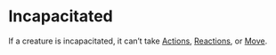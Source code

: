 # Incapacitated
If a creature is incapacitated, it can’t take [Actions](../Game%20Procedures/Action.md), [Reactions](../Game%20Procedures/Reaction.md), or [Move](../Game%20Procedures/Movement.md).